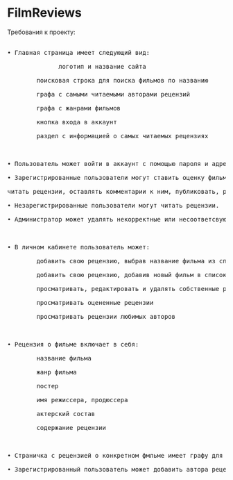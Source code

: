 # FilmReviews
Требования к проекту:<br>
<br>
<pre>
• Главная страница имеет следующий вид:<br>
              логотип и название сайта<br>
        поисковая строка для поиска фильмов по названию<br>
        графа с самыми читаемыми авторами рецензий<br>
        графа с жанрами фильмов<br>
        кнопка входа в аккаунт<br>
        раздел с информацией о самых читаемых рецензиях<br>
<br>
• Пользователь может войти в аккаунт с помощью пароля и адреса электронной почты.<br>
• Зарегистрированные пользователи могут ставить оценку фильму,<br>
читать рецензии, оставлять комментарии к ним, публиковать, редактировать и удалять собственные рецензии.<br>
• Незарегистрированные пользователи могут читать рецензии.<br>
• Администратор может удалять некорректные или несоответсвующие требованиям сайта рецензии.<br>
<br>
• В личном кабинете пользователь может:<br>
        добавить свою рецензию, выбрав название фильма из списка (в случае, если рецензии на фильм уже есть)<br>
        добавить свою рецензию, добавив новый фильм в список<br>
        просматривать, редактировать и удалять собственные рецензии<br>
        просматривать оцененные рецензии<br>
        просматривать рецензии любимых авторов<br>
<br>
• Рецензия о фильме включает в себя:<br>
        название фильма <br>
        жанр фильма<br>
        постер<br>
        имя режиссера, продюссера<br>
        актерский состав<br>
        содержание рецензии<br>
<br>
• Страничка с рецензией о конкретном фмльме имеет графу для ее оценивания и добавления комментариев для зарегистрированных читателей рецензии.<br>
• Зарегистрированный пользователь может добавить автора рецензии в список любимых авторов.<br>
  </pre>
